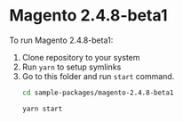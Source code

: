 # Magento 2.4.8-beta1

To run Magento 2.4.8-beta1:

1. Clone repository to your system
2. Run `yarn` to setup symlinks
3. Go to this folder and run `start` command.
    ```bash
    cd sample-packages/magento-2.4.8-beta1

    yarn start
    ```